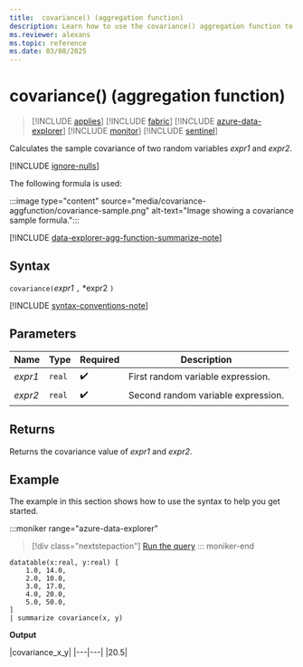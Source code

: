 ```yaml
---
title:  covariance() (aggregation function)
description: Learn how to use the covariance() aggregation function to calculate the sample covariance of two random variables.
ms.reviewer: alexans
ms.topic: reference
ms.date: 03/08/2025
---
```

# covariance() (aggregation function)

> [!INCLUDE [applies](../includes/applies-to-version/applies.md)] [!INCLUDE [fabric](../includes/applies-to-version/fabric.md)] [!INCLUDE [azure-data-explorer](../includes/applies-to-version/azure-data-explorer.md)] [!INCLUDE [monitor](../includes/applies-to-version/monitor.md)] [!INCLUDE [sentinel](../includes/applies-to-version/sentinel.md)]

Calculates the sample covariance of two random variables *expr1* and *expr2*.

[!INCLUDE [ignore-nulls](../includes/ignore-nulls.md)]

The following formula is used:

:::image type="content" source="media/covariance-aggfunction/covariance-sample.png" alt-text="Image showing a covariance sample formula.":::

[!INCLUDE [data-explorer-agg-function-summarize-note](../includes/agg-function-summarize-note.md)]

## Syntax

`covariance(`*expr1* `,` *expr2 `)`

[!INCLUDE [syntax-conventions-note](../includes/syntax-conventions-note.md)]

## Parameters

| Name | Type | Required | Description |
|--|--|--|--|
|*expr1* | `real` |  :heavy_check_mark: | First random variable expression.|
|*expr2* | `real` |  :heavy_check_mark: | Second random variable expression.|

## Returns

Returns the covariance value of *expr1* and *expr2*.

## Example

The example in this section shows how to use the syntax to help you get started.

:::moniker range="azure-data-explorer"
> [!div class="nextstepaction"]
> <a href="https://dataexplorer.azure.com/clusters/help/databases/Samples?query=H4sIAAAAAAAEAEtJLAHCpJxUjQqrotTEHB2FSjCtqRDNy6UABIZ6BjoKhiZAEsI3AvMN4HxjMN8czgepVDBCyJuC%2bKYQfiwvV41CcWlubmJRZlWqQnJ%2bGZCRmJcMtBxoryYvFy8XAHd2q0eQAAAA" target="_blank">Run the query</a>
::: moniker-end

```kusto
datatable(x:real, y:real) [
    1.0, 14.0,
    2.0, 10.0,
    3.0, 17.0,
    4.0, 20.0,
    5.0, 50.0,
]
| summarize covariance(x, y)
```

**Output**

|covariance_x_y|
|---|---|
|20.5|
